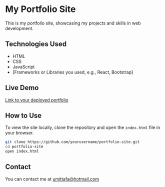# My Portfolio Site

This is my portfolio site, showcasing my projects and skills in web development.

## Technologies Used
- HTML
- CSS
- JavaScript
- [Frameworks or Libraries you used, e.g., React, Bootstrap]

## Live Demo
[Link to your deployed portfolio](https://yourportfolio.com)

## How to Use
To view the site locally, clone the repository and open the `index.html` file in your browser.

```bash
git clone https://github.com/yourusername/portfolio-site.git
cd portfolio-site
open index.html
```

## Contact
You can contact me at umittafa@hotmail.com
